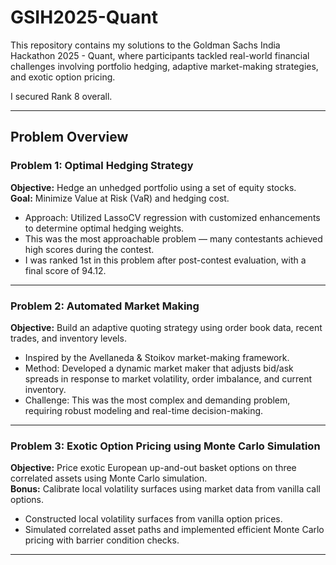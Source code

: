 # GSIH2025-Quant

This repository contains my solutions to the Goldman Sachs India Hackathon 2025 - Quant, where participants tackled real-world financial challenges involving portfolio hedging, adaptive market-making strategies, and exotic option pricing.

I secured Rank 8 overall.

---

## Problem Overview

### Problem 1: Optimal Hedging Strategy 
**Objective:** Hedge an unhedged portfolio using a set of equity stocks.  
**Goal:** Minimize Value at Risk (VaR) and hedging cost.

- Approach: Utilized LassoCV regression with customized enhancements to determine optimal hedging weights.
- This was the most approachable problem — many contestants achieved high scores during the contest.
- I was ranked 1st in this problem after post-contest evaluation, with a final score of 94.12.

---

### Problem 2: Automated Market Making
**Objective:** Build an adaptive quoting strategy using order book data, recent trades, and inventory levels.

- Inspired by the Avellaneda & Stoikov market-making framework.
- Method: Developed a dynamic market maker that adjusts bid/ask spreads in response to market volatility, order imbalance, and current inventory.
- Challenge: This was the most complex and demanding problem, requiring robust modeling and real-time decision-making.

---

### Problem 3: Exotic Option Pricing using Monte Carlo Simulation 
**Objective:** Price exotic European up-and-out basket options on three correlated assets using Monte Carlo simulation.  
**Bonus:** Calibrate local volatility surfaces using market data from vanilla call options.

- Constructed local volatility surfaces from vanilla option prices.
- Simulated correlated asset paths and implemented efficient Monte Carlo pricing with barrier condition checks.

---
